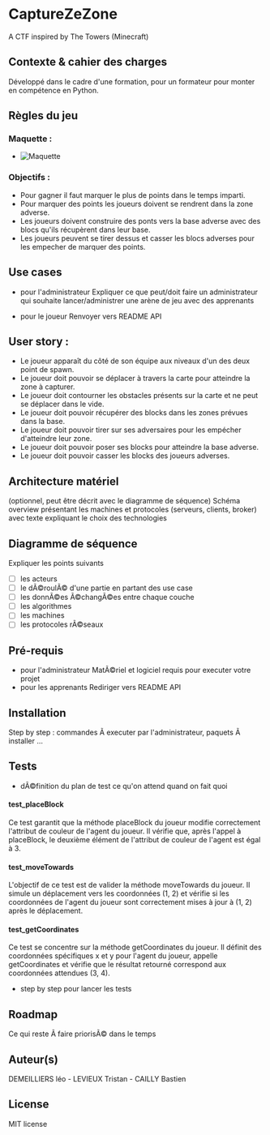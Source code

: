 # CaptureZeZone
A CTF inspired by The Towers (Minecraft)

## Contexte & cahier des charges
Développé dans le cadre d'une formation, pour un formateur pour monter en compétence en Python.

## Règles du jeu
### Maquette :
-  ![Maquette](https://github.com/Babstonks/CaptureZeZone/assets/76537635/11055745-8aed-4056-9d10-bae3c3d1be79)

### Objectifs :
-  Pour gagner il faut marquer le plus de points dans le temps imparti.
-  Pour marquer des points les joueurs doivent se rendrent dans la zone adverse.
-  Les joueurs doivent construire des ponts vers la base adverse avec des blocs qu'ils récupèrent dans leur base.
-  Les joueurs peuvent se tirer dessus et casser les blocs adverses pour les empecher de marquer des points.

## Use cases
- pour l'administrateur
Expliquer ce que peut/doit faire un administrateur qui souhaite lancer/administrer une arène de jeu avec des apprenants 

- pour le joueur
Renvoyer vers README API

## User story :
- Le joueur apparaît du côté de son équipe aux niveaux d'un des deux point de spawn.
- Le joueur doit pouvoir se déplacer à travers la carte pour atteindre la zone à capturer.
- Le joueur doit contourner les obstacles présents sur la carte et ne peut se déplacer dans le vide.
- Le joueur doit pouvoir récupérer des blocks dans les zones prévues dans la base.
- Le joueur doit pouvoir tirer sur ses adversaires pour les empécher d'atteindre leur zone.
- Le joueur doit pouvoir poser ses blocks pour atteindre la base adverse.
- Le joueur doit pouvoir casser les blocks des joueurs adverses.

## Architecture matériel 
(optionnel, peut être décrit avec le diagramme de séquence) 
Schéma overview présentant les machines et protocoles (serveurs, clients, broker) avec texte expliquant le choix des technologies 

## Diagramme de séquence
Expliquer les points suivants
- [ ] les acteurs
- [ ] le dÃ©roulÃ© d'une partie en partant des use case
- [ ] les donnÃ©es Ã©changÃ©es entre chaque couche
- [ ] les algorithmes
- [ ] les machines
- [ ] les protocoles rÃ©seaux

## Pré-requis 
- pour l'administrateur
MatÃ©riel et logiciel requis pour executer votre projet
- pour les apprenants 
Rediriger vers README API

## Installation
Step by step : commandes Ã  executer par l'administrateur, paquets Ã  installer ...

## Tests
- dÃ©finition du plan de test ce qu'on attend quand on fait quoi

#### test_placeBlock
Ce test garantit que la méthode placeBlock du joueur modifie correctement l'attribut de couleur de l'agent du joueur. Il vérifie que, après l'appel à placeBlock, le deuxième élément de l'attribut de couleur de l'agent est égal à 3.

#### test_moveTowards
L'objectif de ce test est de valider la méthode moveTowards du joueur. Il simule un déplacement vers les coordonnées (1, 2) et vérifie si les coordonnées de l'agent du joueur sont correctement mises à jour à (1, 2) après le déplacement.

#### test_getCoordinates
Ce test se concentre sur la méthode getCoordinates du joueur. Il définit des coordonnées spécifiques x et y pour l'agent du joueur, appelle getCoordinates et vérifie que le résultat retourné correspond aux coordonnées attendues (3, 4).

- step by step pour lancer les tests

## Roadmap
Ce qui reste Ã  faire priorisÃ© dans le temps

## Auteur(s)
DEMEILLIERS léo - LEVIEUX Tristan - CAILLY Bastien

## License
MIT license
